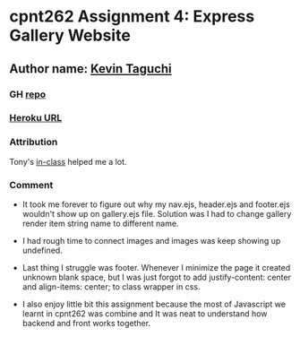 # cpnt262 Assignment 4: Express Gallery Website
## Author name: [Kevin Taguchi](https://github.com/Kevin-234)
### GH [repo]()
### [Heroku URL]()

### Attribution
Tony's [in-class](https://github.com/sait-wbdv/in-class) helped me a lot. 



### Comment
+ It took me forever to figure out why my nav.ejs, header.ejs and footer.ejs wouldn't show up on gallery.ejs file. Solution was I had to change gallery render item string name to different name.

+ I had rough time to connect images and images was keep showing up undefined. 

+ Last thing I struggle was footer.
Whenever I minimize the page it created unknown blank space, but I was just forgot to add justify-content: center and align-items: center; to class wrapper in css.

+ I also enjoy little bit this assignment because the most of Javascript we learnt in cpnt262 was combine and It was neat to understand how backend and front works together.